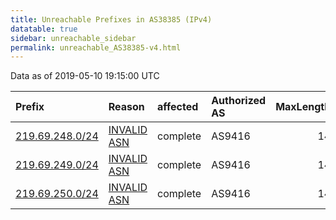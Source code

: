 ```yaml
---
title: Unreachable Prefixes in AS38385 (IPv4)
datatable: true
sidebar: unreachable_sidebar
permalink: unreachable_AS38385-v4.html
---
```


Data as of 2019-05-10 19:15:00 UTC


<div class="datatable-begin"></div>

| Prefix                                                   | Reason                                                                                                 | affected   | Authorized AS   |   MaxLength | Anchor                                       |   unreachable /24s |
|:---------------------------------------------------------|:-------------------------------------------------------------------------------------------------------|:-----------|:----------------|------------:|:---------------------------------------------|-------------------:|
| [219.69.248.0/24](https://stat.ripe.net/219.69.248.0/24) | [INVALID ASN](https://rpki-validator.ripe.net/announcement-preview?asn=AS38385&prefix=219.69.248.0/24) | complete   | AS9416          |          14 | [APNIC](unreachable_APNIC_RPKI_Root-v4.html) |                  1 |
| [219.69.249.0/24](https://stat.ripe.net/219.69.249.0/24) | [INVALID ASN](https://rpki-validator.ripe.net/announcement-preview?asn=AS38385&prefix=219.69.249.0/24) | complete   | AS9416          |          14 | [APNIC](unreachable_APNIC_RPKI_Root-v4.html) |                  1 |
| [219.69.250.0/24](https://stat.ripe.net/219.69.250.0/24) | [INVALID ASN](https://rpki-validator.ripe.net/announcement-preview?asn=AS38385&prefix=219.69.250.0/24) | complete   | AS9416          |          14 | [APNIC](unreachable_APNIC_RPKI_Root-v4.html) |                  1 |

<div class="datatable-end"></div>